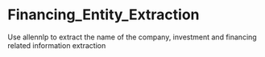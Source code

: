 # Financing_Entity_Extraction
Use allennlp to extract the name of the company, investment and financing related information extraction
